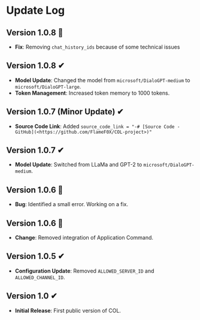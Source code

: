 # Update Log

## Version 1.0.8 🐞
- **Fix**: Removing `chat_history_ids` because of some technical issues 

## Version 1.0.8 ✔
- **Model Update**: Changed the model from `microsoft/DialoGPT-medium` to `microsoft/DialoGPT-large`.
- **Token Management**: Increased token memory to 1000 tokens.

## Version 1.0.7 (Minor Update) ✔
- **Source Code Link**: Added `source_code_link = "-# [Source Code - GitHub](<https://github.com/FlameF0X/COL-project>)"`

## Version 1.0.7 ✔
- **Model Update**: Switched from LLaMa and GPT-2 to `microsoft/DialoGPT-medium`.

## Version 1.0.6 🐞
- **Bug**: Identified a small error. Working on a fix.

## Version 1.0.6 📓
- **Change**: Removed integration of Application Command.

## Version 1.0.5 ✔
- **Configuration Update**: Removed `ALLOWED_SERVER_ID` and `ALLOWED_CHANNEL_ID`.

## Version 1.0 ✔
- **Initial Release**: First public version of COL.
